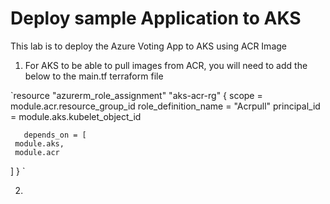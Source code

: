 # Deploy sample Application to AKS

This lab is to deploy the Azure Voting App to AKS using ACR Image

1. For AKS to be able to pull images from ACR, you will need to add the below to the main.tf terraform file

`resource "azurerm_role_assignment" "aks-acr-rg" {
  scope                = module.acr.resource_group_id
  role_definition_name = "Acrpull"
  principal_id         = module.aks.kubelet_object_id

       depends_on = [
     module.aks,
     module.acr
  ]
}
`

2. 